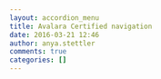 ```yaml
---
layout: accordion_menu
title: Avalara Certified navigation
date: 2016-03-21 12:46
author: anya.stettler
comments: true
categories: []
---
```


